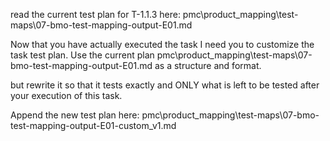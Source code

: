 read the current test plan for T-1.1.3 here:
pmc\product\_mapping\test-maps\07-bmo-test-mapping-output-E01.md

Now that you have actually executed the task I need you to customize the task test plan. Use the current plan pmc\product\_mapping\test-maps\07-bmo-test-mapping-output-E01.md as a structure and format. 

but rewrite it so that it tests exactly and ONLY what is left to be tested after your execution of this task. 

Append the new test plan here:
pmc\product\_mapping\test-maps\07-bmo-test-mapping-output-E01-custom_v1.md